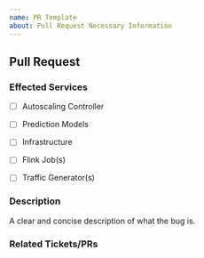 ```yaml
---
name: PR Template
about: Pull Request Necessary Information
---
```


## Pull Request
### Effected Services

- [ ] Autoscaling Controller
- [ ] Prediction Models
- [ ] Infrastructure
- [ ] Flink Job(s)
- [ ] Traffic Generator(s)


### Description 
A clear and concise description of what the bug is.




### Related Tickets/PRs


